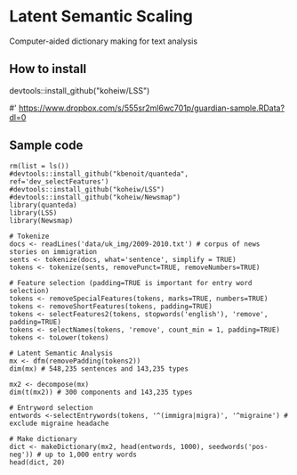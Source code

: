 # Latent Semantic Scaling
Computer-aided dictionary making for text analysis

## How to install
devtools::install_github("koheiw/LSS")

#' https://www.dropbox.com/s/555sr2ml6wc701p/guardian-sample.RData?dl=0

## Sample code
```
rm(list = ls())
#devtools::install_github("kbenoit/quanteda", ref='dev_selectFeatures')
#devtools::install_github("koheiw/LSS")
#devtools::install_github("koheiw/Newsmap")
library(quanteda)
library(LSS)
library(Newsmap)

# Tokenize
docs <- readLines('data/uk_img/2009-2010.txt') # corpus of news stories on immigration
sents <- tokenize(docs, what='sentence', simplify = TRUE)
tokens <- tokenize(sents, removePunct=TRUE, removeNumbers=TRUE)

# Feature selection (padding=TRUE is important for entry word selection)
tokens <- removeSpecialFeatures(tokens, marks=TRUE, numbers=TRUE)
tokens <- removeShortFeatures(tokens, padding=TRUE)
tokens <- selectFeatures2(tokens, stopwords('english'), 'remove', padding=TRUE)
tokens <- selectNames(tokens, 'remove', count_min = 1, padding=TRUE)
tokens <- toLower(tokens)

# Latent Semantic Analysis
mx <- dfm(removePadding(tokens2))
dim(mx) # 548,235 sentences and 143,235 types

mx2 <- decompose(mx)
dim(t(mx2)) # 300 components and 143,235 types

# Entryword selection
entwords <-selectEntrywords(tokens, '^(immigra|migra)', '^migraine') # exclude migraine headache

# Make dictionary
dict <- makeDictionary(mx2, head(entwords, 1000), seedwords('pos-neg')) # up to 1,000 entry words
head(dict, 20)

```
